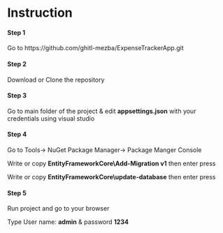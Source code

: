 <h1>Instruction</h1>

<h4>Step 1</h4>
<p>Go to https://github.com/ghitl-mezba/ExpenseTrackerApp.git</p>
<h4>Step 2</h4>
<p>Download or Clone the repository</p>
<h4>Step 3</h4>
<p>Go to main folder of the project & edit <strong>appsettings.json</strong> with your credentials using visual studio</p>
<h4>Step 4</h4>
<p>Go to Tools-> NuGet Package Manager-> Package Manger Console</p>
<p>Write or copy <strong>EntityFrameworkCore\Add-Migration v1</strong> then enter press</p>
<p>Write or copy <strong>EntityFrameworkCore\update-database</strong> then enter press</p>
<h4>Step 5</h4>
<p>Run project and go to your browser</p>
<p>Type User name: <strong>admin</strong> & password <strong>1234</strong></p>
